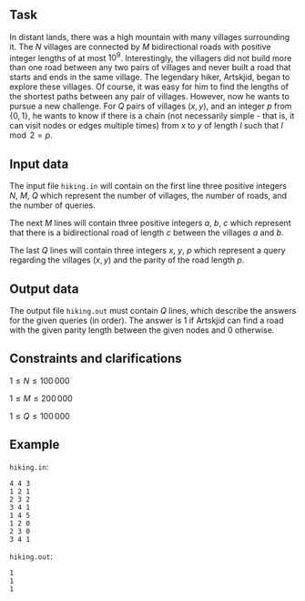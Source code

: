 ## Task

In distant lands, there was a high mountain with many villages surrounding it. The $N$ villages are connected by $M$ bidirectional roads with positive integer lengths of at most $10^9$. Interestingly, the villagers did not build more than one road between any two pairs of villages and never built a road that starts and ends in the same village. The legendary hiker, Artskjid, began to explore these villages. Of course, it was easy for him to find the lengths of the shortest paths between any pair of villages. However, now he wants to pursue a new challenge. For $Q$ pairs of villages $(x, y)$, and an integer $p$ from $\{0, 1\}$, he wants to know if there is a chain (not necessarily simple - that is, it can visit nodes or edges multiple times) from $x$ to $y$ of length $l$ such that $l \mod 2 = p$.

## Input data

The input file `hiking.in` will contain on the first line three positive integers $N$, $M$, $Q$ which represent the number of villages, the number of roads, and the number of queries.

The next $M$ lines will contain three positive integers $a$, $b$, $c$ which represent that there is a bidirectional road of length $c$ between the villages $a$ and $b$.

The last $Q$ lines will contain three integers $x$, $y$, $p$ which represent a query regarding the villages $(x, y)$ and the parity of the road length $p$.

## Output data

The output file `hiking.out` must contain $Q$ lines, which describe the answers for the given queries (in order). The answer is $1$ if Artskjid can find a road with the given parity length between the given nodes and $0$ otherwise.

## Constraints and clarifications

$1 \leq N \leq 100\,000$

$1 \leq M \leq 200\,000$

$1 \leq Q \leq 100\,000$

## Example

`hiking.in`:
```
4 4 3
1 2 1
2 3 2
3 4 1
1 4 5
1 2 0
2 3 0
3 4 1
```

`hiking.out`:
```
1
1
1
```
